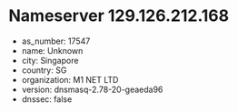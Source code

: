 # Nameserver 129.126.212.168

* as_number: 17547
* name: Unknown
* city: Singapore
* country: SG
* organization: M1 NET LTD
* version: dnsmasq-2.78-20-geaeda96
* dnssec: false
